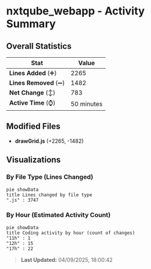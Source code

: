 # nxtqube_webapp - Activity Summary 

## Overall Statistics

| Stat                   | Value                                                             |
| ---------------------- | ----------------------------------------------------------------- |
| **Lines Added** (➕)   | 2265                                          |
| **Lines Removed** (➖) | 1482                                        |
| **Net Change** (↕)    | 783                |
| **Active Time** (⌚)   | 50 minutes |


## Modified Files
- **drawGrid.js** (+2265, -1482)

## Visualizations

### By File Type (Lines Changed)

```mermaid
pie showData
title Lines changed by file type
".js" : 3747
```

### By Hour (Estimated Activity Count)

```mermaid
pie showData
title Coding activity by hour (count of changes)
"11h" : 1
"12h" : 15
"17h" : 22
```


> **Last Updated:** 04/09/2025, 18:00:42